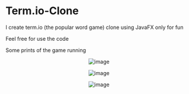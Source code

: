 # Term.io-Clone

I create term.io (the popular word game) clone using JavaFX only for fun

Feel free for use the code 

Some prints of the game running

<div align="center">

  ![image](https://user-images.githubusercontent.com/61234925/180833699-8ba7c2c4-1466-474d-8ced-414499c2f5fa.png)


  ![image](https://user-images.githubusercontent.com/61234925/180834523-26328006-909d-485c-b03d-9b699319a207.png)


  ![image](https://user-images.githubusercontent.com/61234925/180834558-12673956-2456-426b-aaf4-33f3b44f4d0d.png)

 <div>
